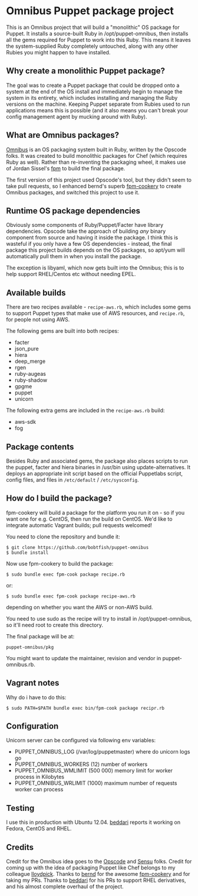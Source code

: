 Omnibus Puppet package project
==============================

This is an Omnibus project that will build a "monolithic" OS package for Puppet.
It installs a source-built Ruby in /opt/puppet-omnibus, then installs all the
gems required for Puppet to work into this Ruby. This means it leaves the
system-supplied Ruby completely untouched, along with any other Rubies you might
happen to have installed.

Why create a monolithic Puppet package?
---------------------------------------

The goal was to create a Puppet package that could be dropped onto a system at
the end of the OS install and immediately begin to manage the system in its
entirety, which includes installing and managing the Ruby versions on the
machine. Keeping Puppet separate from Rubies used to run applications means this
is possible (and it also means you can't break your config management agent by
mucking around with Ruby).

What are Omnibus packages?
--------------------------

[Omnibus](https://github.com/opscode/omnibus-ruby) is an OS packaging system
built in Ruby, written by the Opscode folks. It was created to build monolithic
packages for Chef (which requires Ruby as well). Rather than re-inventing the
packaging wheel, it makes use of Jordan Sissel's
[fpm](https://github.com/jordansissel/fpm) to build the final package.

The first version of this project used Opscode's tool, but they didn't seem to
take pull requests, so I enhanced bernd's superb
[fpm-cookery](https://github.com/bernd/fpm-cookery) to create Omnibus packages,
and switched this project to use it.

Runtime OS package dependencies
-------------------------------

Obviously some components of Ruby/Puppet/Facter have library dependencies.
Opscode take the approach of building *any* binary component from source and
having it inside the package. I think this is wasteful if you only have a few OS
dependencies - instead, the final package this project builds depends on the OS
packages, so apt/yum will automatically pull them in when you install the
package.

The exception is libyaml, which now gets built into the Omnibus; this is to help
support RHEL/Centos etc without needing EPEL.

Available builds
----------------

There are two recipes available - `recipe-aws.rb`, which includes some gems to
support Puppet types that make use of AWS resources, and `recipe.rb`, for people
not using AWS.

The following gems are built into both recipes:
- facter
- json_pure
- hiera
- deep_merge
- rgen
- ruby-augeas
- ruby-shadow
- gpgme
- puppet
- unicorn

The following extra gems are included in the `recipe-aws.rb` build:
- aws-sdk
- fog

Package contents
----------------

Besides Ruby and associated gems, the package also places scripts to run the
puppet, facter and hiera binaries in /usr/bin using update-alternatives. It
deploys an appropriate init script based on the official Puppetlabs script,
config files, and files in `/etc/default` / `/etc/sysconfig`.

How do I build the package?
---------------------------

fpm-cookery will build a package for the platform you run it on - so if you want
one for e.g. CentOS, then run the build on CentOS. We'd like to integrate
automatic Vagrant builds; pull requests welcomed!

You need to clone the repository and bundle it:

    $ git clone https://github.com/bobtfish/puppet-omnibus
    $ bundle install

Now use fpm-cookery to build the package:

    $ sudo bundle exec fpm-cook package recipe.rb

or:

    $ sudo bundle exec fpm-cook package recipe-aws.rb

depending on whether you want the AWS or non-AWS build.

You need to use sudo as the recipe will try to install in /opt/puppet-omnibus,
so it'll need root to create this directory.

The final package will be at:

    puppet-omnibus/pkg

You might want to update the maintainer, revision and vendor in puppet-omnibus.rb.

Vagrant notes
-------------

Why do i have to do this:

    $ sudo PATH=$PATH bundle exec bin/fpm-cook package recipr.rb

Configuration
-------------

Unicorn server can be configured via following env variables:

- PUPPET_OMNIBUS_LOG (/var/log/puppetmaster) where do unicorn logs go
- PUPPET_OMNIBUS_WORKERS (12) number of workers
- PUPPET_OMNIBUS_WMLIMIT (500 000) memory limit for worker process in Kilobytes
- PUPPET_OMNIBUS_WRLIMIT (1000) maximum number of requests worker can process

Testing
-------

I use this in production with Ubuntu 12.04. [beddari](https://github.com/beddari)
reports it working on Fedora, CentOS and RHEL.

Credits
-------

Credit for the Omnibus idea goes to the [Opscode](www.opscode.com) and
[Sensu](http://sensuapp.org/) folks. Credit for coming up with the idea of
packaging Puppet like Chef belongs to my colleague
[lloydpick](https://github.com/lloydpick). Thanks to
[bernd](https://github.com/bernd) for the
awesome [fpm-cookery](https://github.com/bernd/fpm-cookery) and for taking my
PRs. Thanks to [beddari](https://github.com/beddari) for his PRs to support RHEL
derivatives, and his almost complete overhaul of the project.
